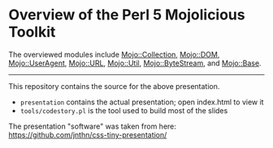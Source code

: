 # Overview of the Perl 5 Mojolicious Toolkit

The overviewed modules include
[Mojo::Collection](https://metacpan.org/pod/Mojo::Collection),
[Mojo::DOM](https://metacpan.org/pod/Mojo::DOM),
[Mojo::UserAgent](https://metacpan.org/pod/Mojo::UserAgent),
[Mojo::URL](https://metacpan.org/pod/Mojo::URL),
[Mojo::Util](https://metacpan.org/pod/Mojo::Util),
[Mojo::ByteStream](https://metacpan.org/pod/Mojo::ByteStream), and
[Mojo::Base](https://metacpan.org/pod/Mojo::Base).

-----

This repository contains the source for the above presentation.

* `presentation` contains the actual presentation; open index.html to view it
* `tools/codestory.pl` is the tool used to build most of the slides

The presentation "software" was taken from here:
https://github.com/jnthn/css-tiny-presentation/